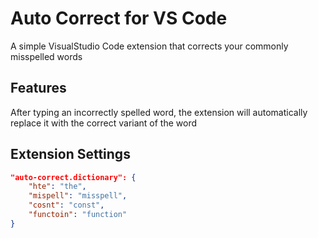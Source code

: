 # Auto Correct for VS Code

A simple VisualStudio Code extension that corrects your commonly misspelled words

## Features

After typing an incorrectly spelled word, the extension will automatically replace it with the correct variant of the word

## Extension Settings

```json
"auto-correct.dictionary": {
    "hte": "the",
    "mispell": "misspell",
    "cosnt": "const",
    "functoin": "function"
}
```
